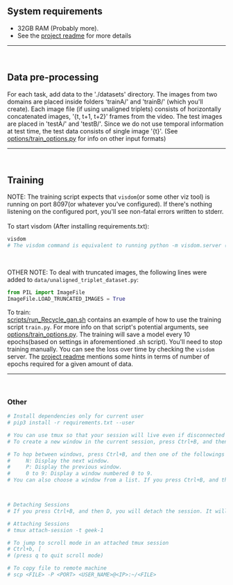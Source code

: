 ## System requirements 
- 32GB RAM (Probably more).
- See the [project readme]('./README.md') for more details

<hr>
<br>

## Data pre-processing 
For each task, add data to the './datasets' directory. The images from two domains are placed inside  folders 'trainA/' and 'trainB/' (which you'll create). Each image file (if using unaligned triplets) consists of horizontally concatenated images, '{t, t+1, t+2}' frames from the video. The test images are placed in 'testA/' and 'testB/'. Since we do not use temporal information at test time, the test data consists of single image '{t}'. (See [options/train_options.py](options/train_options.py) for info on other input formats)

<hr>
<br>

## Training
NOTE: The training script expects that ```visdom```(or some other viz tool) is running on port 8097(or whatever you've configured). If there's nothing listening on the configured port, you'll see non-fatal errors written to stderr.
<br><br>
To start visdom (After installing requirements.txt):
``` bash 
visdom
# The visdom command is equivalent to running python -m visdom.server (https://pypi.org/project/visdom/#setup)
```

<br>

OTHER NOTE: To deal with truncated images, the following lines were added to `data/unaligned_triplet_dataset.py`:
``` python
from PIL import ImageFile
ImageFile.LOAD_TRUNCATED_IMAGES = True
```

To train:
<br>
[scripts/run_Recycle_gan.sh](scripts/run_Recycle_gan.sh) contains an example of how to use the training script ```train.py```. For more info on that script's potential arguments, see [options/train_options.py](options/train_options.py). The training will save a model every 10 epochs(based on settings in aforementioned .sh script). You'll need to stop training manually. You can see the loss over time by checking the `visdom` server. The [project readme]('./README.md') mentions some hints in terms of number of epochs required for a given amount of data.

<hr>
<br>

### Other 
``` bash
# Install dependencies only for current user
# pip3 install -r requirements.txt --user

# You can use tmux so that your session will live even if disconnected (but not if you log out)
# To create a new window in the current session, press Ctrl+B, and then C. 

# To hop between windows, press Ctrl+B, and then one of the followings keys:
#     N: Display the next window.
#     P: Display the previous window.
#     0 to 9: Display a window numbered 0 to 9.
# You can also choose a window from a list. If you press Ctrl+B, and then W, a list of windows appears.



# Detaching Sessions
# If you press Ctrl+B, and then D, you will detach the session. It will continue to run in the background, but you won’t be able to see or interact with it.

# Attaching Sessions
# tmux attach-session -t geek-1

# To jump to scroll mode in an attached tmux session
# Ctrl+b, [
# (press q to quit scroll mode)

# To copy file to remote machine
# scp <FILE> -P <PORT> <USER_NAME>@<IP>:~/<FILE>
```
